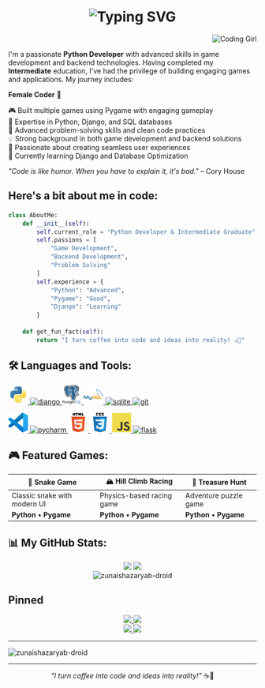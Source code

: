 <div align="center">
  <h1>
    <img src="https://readme-typing-svg.herokuapp.com?font=Fira+Code&pause=1000&color=F75C7E&size=22&width=435&lines=Hi+there!+I'm+Zunaisha+Zaryab;Python+Developer;Game+Development+Enthusiast;Backend+Developer" alt="Typing SVG" />
  </h1>
</div>

<div align="right">
  <img src="https://user-images.githubusercontent.com/74038190/212284100-561aa473-3905-4a80-b561-0d28506553ee.gif" width="400" alt="Coding Girl"/>
</div>

I'm a passionate **Python Developer** with advanced skills in game development and backend technologies. Having completed my **Intermediate** education, I've had the privilege of building engaging games and applications. My journey includes:

**Female Coder** 🚀

🎮 Built multiple games using Pygame with engaging gameplay  
🎯 Expertise in Python, Django, and SQL databases  
🌟 Advanced problem-solving skills and clean code practices  
💡 Strong background in both game development and backend solutions  
📱 Passionate about creating seamless user experiences  
🧬 Currently learning Django and Database Optimization  

*"Code is like humor. When you have to explain it, it's bad."* – Cory House

## Here's a bit about me in code:

```python
class AboutMe:
    def __init__(self):
        self.current_role = "Python Developer & Intermediate Graduate"
        self.passions = [
            "Game Development",
            "Backend Development", 
            "Problem Solving"
        ]
        self.experience = {
            "Python": "Advanced",
            "Pygame": "Good", 
            "Django": "Learning"
        }
    
    def get_fun_fact(self):
        return "I turn coffee into code and ideas into reality! ☕🚀"
```

## 🛠️ Languages and Tools:

<p align="left"> 
<a href="https://www.python.org" target="_blank" rel="noreferrer"> 
<img src="https://raw.githubusercontent.com/devicons/devicon/master/icons/python/python-original.svg" alt="python" width="40" height="40"/> 
</a> 
<a href="https://www.djangoproject.com/" target="_blank" rel="noreferrer"> 
<img src="https://cdn.worldvectorlogo.com/logos/django.svg" alt="django" width="40" height="40"/> 
</a> 
<a href="https://www.postgresql.org" target="_blank" rel="noreferrer"> 
<img src="https://raw.githubusercontent.com/devicons/devicon/master/icons/postgresql/postgresql-original-wordmark.svg" alt="postgresql" width="40" height="40"/> 
</a> 
<a href="https://www.mysql.com/" target="_blank" rel="noreferrer"> 
<img src="https://raw.githubusercontent.com/devicons/devicon/master/icons/mysql/mysql-original-wordmark.svg" alt="mysql" width="40" height="40"/> 
</a> 
<a href="https://www.sqlite.org/" target="_blank" rel="noreferrer"> 
<img src="https://www.vectorlogo.zone/logos/sqlite/sqlite-icon.svg" alt="sqlite" width="40" height="40"/> 
</a> 
<a href="https://git-scm.com/" target="_blank" rel="noreferrer"> 
<img src="https://www.vectorlogo.zone/logos/git-scm/git-scm-icon.svg" alt="git" width="40" height="40"/> 
</a> 
</p>

<p align="left">
<a href="https://code.visualstudio.com/" target="_blank" rel="noreferrer"> 
<img src="https://raw.githubusercontent.com/devicons/devicon/master/icons/vscode/vscode-original.svg" alt="vscode" width="40" height="40"/> 
</a> 
<a href="https://www.jetbrains.com/pycharm/" target="_blank" rel="noreferrer"> 
<img src="https://upload.wikimedia.org/wikipedia/commons/1/1d/PyCharm_Icon.svg" alt="pycharm" width="40" height="40"/> 
</a> 
<a href="https://www.w3.org/html/" target="_blank" rel="noreferrer"> 
<img src="https://raw.githubusercontent.com/devicons/devicon/master/icons/html5/html5-original-wordmark.svg" alt="html5" width="40" height="40"/> 
</a> 
<a href="https://www.w3schools.com/css/" target="_blank" rel="noreferrer"> 
<img src="https://raw.githubusercontent.com/devicons/devicon/master/icons/css3/css3-original-wordmark.svg" alt="css3" width="40" height="40"/> 
</a> 
<a href="https://developer.mozilla.org/en-US/docs/Web/JavaScript" target="_blank" rel="noreferrer"> 
<img src="https://raw.githubusercontent.com/devicons/devicon/master/icons/javascript/javascript-original.svg" alt="javascript" width="40" height="40"/> 
</a> 
<a href="https://flask.palletsprojects.com/" target="_blank" rel="noreferrer"> 
<img src="https://www.vectorlogo.zone/logos/pocoo_flask/pocoo_flask-icon.svg" alt="flask" width="40" height="40"/> 
</a> 
</p>

## 🎮 Featured Games:

| 🐍 **Snake Game** | 🏔️ **Hill Climb Racing** | 💎 **Treasure Hunt** |
|---|---|---|
| Classic snake with modern UI | Physics-based racing game | Adventure puzzle game |
| **Python** • **Pygame** | **Python** • **Pygame** | **Python** • **Pygame** |

## 📊 My GitHub Stats:

<div align="center">
  <img height="180em" src="https://github-readme-stats.vercel.app/api?username=zunaishazaryab-droid&show_icons=true&theme=radical&include_all_commits=true&count_private=true"/>
  <img height="180em" src="https://github-readme-stats.vercel.app/api/top-langs/?username=zunaishazaryab-droid&layout=compact&langs_count=8&theme=radical"/>
</div>

<div align="center">
  <img src="https://github-readme-streak-stats.herokuapp.com/?user=zunaishazaryab-droid&theme=radical" alt="zunaishazaryab-droid" />
</div>

## Pinned

<div align="center">
  <a href="https://github.com/zunaishazaryab-droid/snake-game-python">
    <img src="https://github-readme-stats.vercel.app/api/pin/?username=zunaishazaryab-droid&repo=snake-game-python&theme=radical" />
  </a>
  <a href="https://github.com/zunaishazaryab-droid/mail-merge-project-python">
    <img src="https://github-readme-stats.vercel.app/api/pin/?username=zunaishazaryab-droid&repo=mail-merge-project-python&theme=radical" />
  </a>
</div>

<div align="center">
  <a href="https://github.com/zunaishazaryab-droid/rain-alert-python">
    <img src="https://github-readme-stats.vercel.app/api/pin/?username=zunaishazaryab-droid&repo=rain-alert-python&theme=radical" />
  </a>
  <a href="https://github.com/zunaishazaryab-droid/zunaishazaryab-droid">
    <img src="https://github-readme-stats.vercel.app/api/pin/?username=zunaishazaryab-droid&repo=zunaishazaryab-droid&theme=radical" />
  </a>
</div>

---

<p align="left"> <img src="https://komarev.com/ghpvc/?username=zunaishazaryab-droid&label=Profile%20views&color=0e75b6&style=flat" alt="zunaishazaryab-droid" /> </p>

---

<div align="center">

*"I turn coffee into code and ideas into reality!"* ☕🚀

</div>
